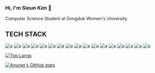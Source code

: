 ### Hi, I'm Sieun Kim 👋

Computer Science Student at Dongduk Women's University

## TECH STACK

![a](https://img.shields.io/badge/Android-3DDC84?style=for-the-badge&logo=android&logoColor=white) ![a](https://img.shields.io/badge/Linux-FCC624?style=for-the-badge&logo=linux&logoColor=black) ![a](https://img.shields.io/badge/Ubuntu-E95420?style=for-the-badge&logo=ubuntu&logoColor=white) ![a](https://img.shields.io/badge/Python-3776AB?style=for-the-badge&logo=python&logoColor=white) ![a](https://img.shields.io/badge/HTML-239120?style=for-the-badge&logo=html5&logoColor=white) ![a](https://img.shields.io/badge/CSS-239120?&style=for-the-badge&logo=css3&logoColor=white) ![a](https://img.shields.io/badge/JavaScript-F7DF1E?style=for-the-badge&logo=JavaScript&logoColor=white) ![a](https://img.shields.io/badge/C-00599C?style=for-the-badge&logo=c&logoColor=white) ![a](https://img.shields.io/badge/Java-ED8B00?style=for-the-badge&logo=openjdk&logoColor=white) ![a](	https://img.shields.io/badge/R-276DC3?style=for-the-badge&logo=r&logoColor=white) ![a](https://img.shields.io/badge/Kotlin-0095D5?&style=for-the-badge&logo=kotlin&logoColor=white) ![a](https://img.shields.io/badge/React-20232A?style=for-the-badge&logo=react&logoColor=61DAFB) ![a](https://img.shields.io/badge/Bootstrap-563D7C?style=for-the-badge&logo=bootstrap&logoColor=white) ![a](https://img.shields.io/badge/jQuery-0769AD?style=for-the-badge&logo=jquery&logoColor=white) ![a](https://img.shields.io/badge/Spring-6DB33F?style=for-the-badge&logo=spring&logoColor=white) ![a](https://img.shields.io/badge/MySQL-00000F?style=for-the-badge&logo=mysql&logoColor=white) ![a](https://img.shields.io/badge/Amazon_AWS-232F3E?style=for-the-badge&logo=amazon-aws&logoColor=white)



[![Top Langs](https://github-readme-stats.vercel.app/api/top-langs/?username=seplease&layout=compact)](https://github.com/seplease/github-readme-stats)


[![Anurag's GitHub stats](https://github-readme-stats.vercel.app/api?username=seplease)](https://github.com/anuraghazra/github-readme-stats)
